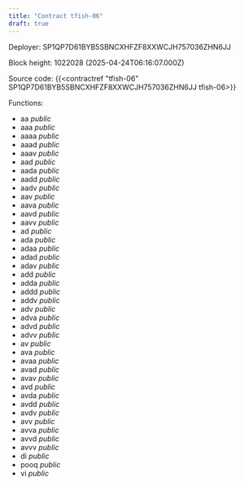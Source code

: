 ```yaml
---
title: "Contract tfish-06"
draft: true
---
```

Deployer: SP1QP7D61BYB5SBNCXHFZF8XXWCJH757036ZHN6JJ


 



Block height: 1022028 (2025-04-24T06:16:07.000Z)

Source code: {{<contractref "tfish-06" SP1QP7D61BYB5SBNCXHFZF8XXWCJH757036ZHN6JJ tfish-06>}}

Functions:

* aa _public_
* aaa _public_
* aaaa _public_
* aaad _public_
* aaav _public_
* aad _public_
* aada _public_
* aadd _public_
* aadv _public_
* aav _public_
* aava _public_
* aavd _public_
* aavv _public_
* ad _public_
* ada _public_
* adaa _public_
* adad _public_
* adav _public_
* add _public_
* adda _public_
* addd _public_
* addv _public_
* adv _public_
* adva _public_
* advd _public_
* advv _public_
* av _public_
* ava _public_
* avaa _public_
* avad _public_
* avav _public_
* avd _public_
* avda _public_
* avdd _public_
* avdv _public_
* avv _public_
* avva _public_
* avvd _public_
* avvv _public_
* di _public_
* pooq _public_
* vi _public_
